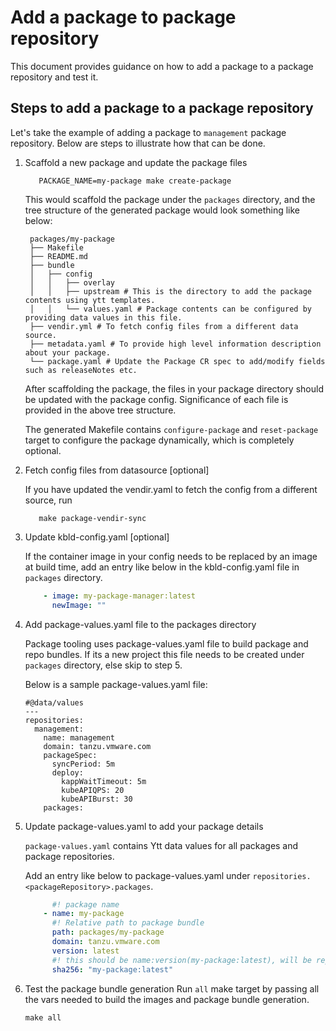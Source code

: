 # Add a package to package repository

This document provides guidance on how to add a package to a package repository and test it.

## Steps to add a package to a package repository

Let's take the example of adding a package to `management` package repository.
Below are steps to illustrate how that can be done.

1. Scaffold a new package and update the package files

   ```shell
      PACKAGE_NAME=my-package make create-package
   ```

   This would scaffold the package under the `packages` directory, and the tree structure of the generated package
   would look something like below:

   ```plain
    packages/my-package
    ├── Makefile
    ├── README.md
    ├── bundle
    │   ├── config
    │   │   ├── overlay
    │   │   ├── upstream # This is the directory to add the package contents using ytt templates.
    │   │   └── values.yaml # Package contents can be configured by providing data values in this file.
    ├── vendir.yml # To fetch config files from a different data source.
    ├── metadata.yaml # To provide high level information description about your package.
    └── package.yaml # Update the Package CR spec to add/modify fields such as releaseNotes etc.
   ```

   After scaffolding the package, the files in your package directory should be updated with the package config.
   Significance of each file is provided in the above tree structure.

   The generated Makefile contains `configure-package` and `reset-package` target to configure the package dynamically,
   which is completely optional.

2. Fetch config files from datasource [optional]

   If you have updated the vendir.yaml to fetch the config from a different source, run

   ```shell
      make package-vendir-sync
   ```

3. Update kbld-config.yaml [optional]

   If the container image in your config needs to be replaced by an image at build time, add an entry like below in the
   kbld-config.yaml file in `packages` directory.

   ```yaml
       - image: my-package-manager:latest
         newImage: ""
   ```
4. Add package-values.yaml file to the packages directory

   Package tooling uses package-values.yaml file to build package and repo bundles. If its a new project this file needs
   to be created under `packages` directory, else skip to step 5.

   Below is a sample package-values.yaml file:

   ```
   #@data/values
   ---
   repositories:
     management:
       name: management
       domain: tanzu.vmware.com
       packageSpec:
         syncPeriod: 5m
         deploy:
           kappWaitTimeout: 5m
           kubeAPIQPS: 20
           kubeAPIBurst: 30
       packages:
    ```

5. Update package-values.yaml to add your package details

   `package-values.yaml` contains Ytt data values for all packages and package repositories.

   Add an entry like below to package-values.yaml under `repositories.<packageRepository>.packages`.

   ```yaml
         #! package name
       - name: my-package
         #! Relative path to package bundle
         path: packages/my-package
         domain: tanzu.vmware.com
         version: latest
         #! this should be name:version(my-package:latest), will be replaced at build time
         sha256: "my-package:latest"
   ```

6. Test the package bundle generation
   Run `all` make target by passing all the vars needed to build the images and package bundle generation.

   ```shell
   make all
   ```

